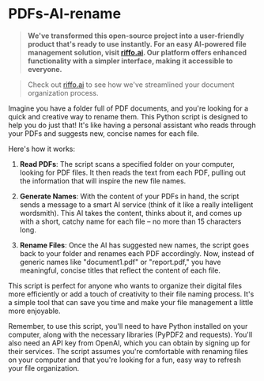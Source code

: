 # PDFs-AI-rename

> **We've transformed this open-source project into a user-friendly product that's ready to use instantly. For an easy AI-powered file management solution, visit [riffo.ai](https://riffo.ai). Our platform offers enhanced functionality with a simpler interface, making it accessible to everyone.**

> Check out [riffo.ai](https://riffo.ai) to see how we've streamlined your document organization process.

Imagine you have a folder full of PDF documents, and you're looking for a quick and creative way to rename them. This Python script is designed to help you do just that! It's like having a personal assistant who reads through your PDFs and suggests new, concise names for each file.

Here's how it works:

1. **Read PDFs**: The script scans a specified folder on your computer, looking for PDF files. It then reads the text from each PDF, pulling out the information that will inspire the new file names.

2. **Generate Names**: With the content of your PDFs in hand, the script sends a message to a smart AI service (think of it like a really intelligent wordsmith). This AI takes the content, thinks about it, and comes up with a short, catchy name for each file – no more than 15 characters long.

3. **Rename Files**: Once the AI has suggested new names, the script goes back to your folder and renames each PDF accordingly. Now, instead of generic names like "document1.pdf" or "report.pdf," you have meaningful, concise titles that reflect the content of each file.

This script is perfect for anyone who wants to organize their digital files more efficiently or add a touch of creativity to their file naming process. It's a simple tool that can save you time and make your file management a little more enjoyable.

Remember, to use this script, you'll need to have Python installed on your computer, along with the necessary libraries (PyPDF2 and requests). You'll also need an API key from OpenAI, which you can obtain by signing up for their services. The script assumes you're comfortable with renaming files on your computer and that you're looking for a fun, easy way to refresh your file organization.
